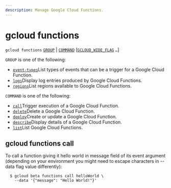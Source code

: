 ```yaml
---
description: Manage Google Cloud Functions.
---
```


# gcloud functions

`gcloud functions` [`GROUP`](https://cloud.google.com/sdk/gcloud/reference/beta/functions/#GROUP) \| [`COMMAND`](https://cloud.google.com/sdk/gcloud/reference/beta/functions/#COMMAND) \[[`GCLOUD_WIDE_FLAG`](https://cloud.google.com/sdk/gcloud/reference/beta/functions/#GCLOUD-WIDE-FLAGS) `…`\]

`GROUP` is one of the following:

* [`event-types`](https://cloud.google.com/sdk/gcloud/reference/functions/event-types)List types of events that can be a trigger for a Google Cloud Function.
* [`logs`](https://cloud.google.com/sdk/gcloud/reference/functions/logs)Display log entries produced by Google Cloud Functions.
* [`regions`](https://cloud.google.com/sdk/gcloud/reference/functions/regions)List regions available to Google Cloud Functions.

`COMMAND` is one of the following:

* [`call`](https://cloud.google.com/sdk/gcloud/reference/functions/call)Trigger execution of a Google Cloud Function.
* [`delete`](https://cloud.google.com/sdk/gcloud/reference/functions/delete)Delete a Google Cloud Function.
* [`deploy`](https://cloud.google.com/sdk/gcloud/reference/functions/deploy)Create or update a Google Cloud Function.
* [`describe`](https://cloud.google.com/sdk/gcloud/reference/functions/describe)Display details of a Google Cloud Function.
* [`list`](https://cloud.google.com/sdk/gcloud/reference/functions/list)List Google Cloud Functions.

## gcloud functions call

To call a function giving it hello world in message field of its event argument \(depending on your environment you might need to escape characters in --data flag value differently\):

```text
  $ gcloud beta functions call helloWorld \
    --data '{"message": "Hello World!"}'
```





